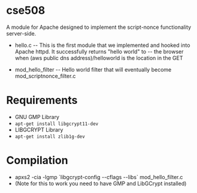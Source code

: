 cse508
======

A module for Apache designed to implement the script-nonce functionality server-side.

- hello.c
-- This is the first module that we implemented and hooked into Apache httpd.  It successfully returns "hello world" to 
-- the browser when (aws public dns address)/helloworld is the location in the GET

- mod_hello_filter
-- Hello world filter that will eventually become mod_scriptnonce_filter.c

Requirements
======

- GNU GMP Library
- `apt-get install libgcrypt11-dev`
- LIBGCRYPT Library
- `apt-get install zlib1g-dev`

Compilation
======

- apxs2 -cia -lgmp \`libgcrypt-config --cflags --libs\` mod_hello_filter.c
- (Note for this to work you need to have GMP and LibGCrypt installed)

